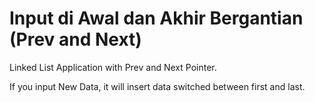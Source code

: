 # Input di Awal dan Akhir Bergantian (Prev and Next)
Linked List Application with Prev and Next Pointer.

If you input New Data, it will insert data switched between first and last.
